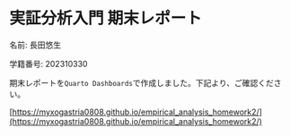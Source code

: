 # 実証分析入門 期末レポート

名前: 長田悠生

学籍番号: 202310330

期末レポートを`Quarto Dashboards`で作成しました。下記より、ご確認ください。

[https://myxogastria0808.github.io/empirical_analysis_homework2/](https://myxogastria0808.github.io/empirical_analysis_homework2/)
